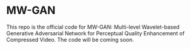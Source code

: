 # MW-GAN
This repo is the official code for MW-GAN: Multi-level Wavelet-based Generative Adversarial Network for Perceptual Quality Enhancement of Compressed Video.
The code will be coming soon.
